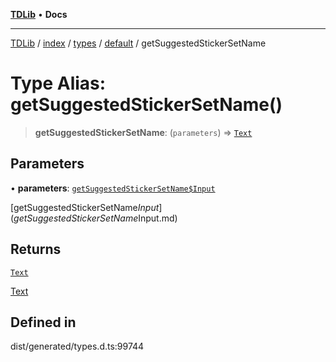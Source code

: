 [**TDLib**](../../../../../../README.md) • **Docs**

***

[TDLib](../../../../../../modules.md) / [index](../../../../../README.md) / [types](../../../README.md) / [default](../README.md) / getSuggestedStickerSetName

# Type Alias: getSuggestedStickerSetName()

> **getSuggestedStickerSetName**: (`parameters`) => [`Text`](Text.md)

## Parameters

• **parameters**: [`getSuggestedStickerSetName$Input`](getSuggestedStickerSetName$Input.md)

[getSuggestedStickerSetName$Input](getSuggestedStickerSetName$Input.md)

## Returns

[`Text`](Text.md)

[Text](Text.md)

## Defined in

dist/generated/types.d.ts:99744
